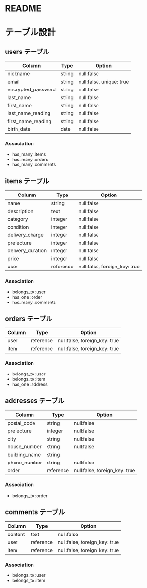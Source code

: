 # README

# テーブル設計

## users テーブル
| Column              | Type        | Option                   |
| ------------------- | ----------- | ------------------------ |
| nickname            | string      | null:false               |
| email               | string      | null:false, unique: true |
| encrypted_password  | string      | null:false               |
| last_name           | string      | null:false               |
| first_name          | string      | null:false               |
| last_name_reading   | string      | null:false               |
| first_name_reading  | string      | null:false               |
| birth_date          | date        | null:false               |

### Association
- has_many :items
- has_many :orders
- has_many :comments

## items テーブル
| Column              | Type        | Option                        |
| ------------------- | ----------- | ----------------------------- |
| name                | string      | null:false                    |
| description         | text        | null:false                    |
| category            | integer     | null:false                    |
| condition           | integer     | null:false                    |
| delivery_charge     | integer     | null:false                    |
| prefecture          | integer     | null:false                    |
| delivery_duration   | integer     | null:false                    |
| price               | integer     | null:false                    |
| user                | reference   | null:false, foreign_key: true |

### Association
- belongs_to :user
- has_one :order
- has_many :comments

## orders テーブル
| Column              | Type        | Option                        |
| ------------------- | ----------- | ----------------------------- |
| user                | reference   | null:false, foreign_key: true |
| item                | reference   | null:false, foreign_key: true |

### Association
- belongs_to :user
- belongs_to :item
- has_one :address

## addresses テーブル
| Column              | Type        | Option                        |
| ------------------- | ----------- | ----------------------------- |
| postal_code         | string      | null:false                    |
| prefecture          | integer     | null:false                    |
| city                | string      | null:false                    |
| house_number        | string      | null:false                    |
| building_name       | string      |                               |
| phone_number        | string      | null:false                    |
| order               | reference   | null:false, foreign_key: true |

### Association
- belongs_to :order

## comments テーブル
| Column              | Type        | Option                        |
| ------------------- | ----------- | ----------------------------- |
| content             | text        | null:false                    |
| user                | reference   | null:false, foreign_key: true |
| item                | reference   | null:false, foreign_key: true |

### Association
- belongs_to :user
- belongs_to :item